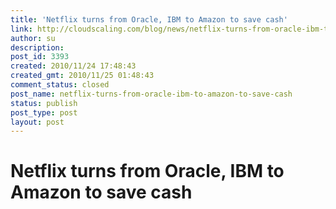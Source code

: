 ```yaml
---
title: 'Netflix turns from Oracle, IBM to Amazon to save cash'
link: http://cloudscaling.com/blog/news/netflix-turns-from-oracle-ibm-to-amazon-to-save-cash/
author: su
description: 
post_id: 3393
created: 2010/11/24 17:48:43
created_gmt: 2010/11/25 01:48:43
comment_status: closed
post_name: netflix-turns-from-oracle-ibm-to-amazon-to-save-cash
status: publish
post_type: post
layout: post
---
```


# Netflix turns from Oracle, IBM to Amazon to save cash

